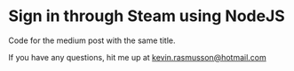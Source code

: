 # Sign in through Steam using NodeJS

Code for the medium post with the same title.

If you have any questions, hit me up at kevin.rasmusson@hotmail.com

